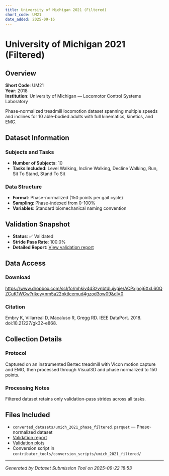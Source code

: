 ```yaml
---
title: University of Michigan 2021 (Filtered)
short_code: UM21
date_added: 2025-09-16
---
```


# University of Michigan 2021 (Filtered)

## Overview

**Short Code**: UM21  
**Year**: 2018  
**Institution**: University of Michigan — Locomotor Control Systems Laboratory  

Phase-normalized treadmill locomotion dataset spanning multiple speeds and inclines for 10 able-bodied adults with full kinematics, kinetics, and EMG.

## Dataset Information

### Subjects and Tasks
- **Number of Subjects**: 10
- **Tasks Included**: Level Walking, Incline Walking, Decline Walking, Run, Sit To Stand, Stand To Sit

### Data Structure
- **Format**: Phase-normalized (150 points per gait cycle)
- **Sampling**: Phase-indexed from 0-100%
- **Variables**: Standard biomechanical naming convention

## Validation Snapshot

- **Status**: ✅ Validated
- **Stride Pass Rate**: 100.0%
- **Detailed Report**: [View validation report](./umich_2021_filtered_validation.md)

## Data Access

### Download
https://www.dropbox.com/scl/fo/mhkiv4d3zvnbtdlujvgje/ACPxjnoj6XxL60QZCuK1WCw?rlkey=nm5a22pktlcemud4gzod3ow09&dl=0

### Citation
Embry K, Villarreal D, Macaluso R, Gregg RD. IEEE DataPort. 2018. doi:10.21227/gk32-e868.

## Collection Details

### Protocol
Captured on an instrumented Bertec treadmill with Vicon motion capture and EMG, then processed through Visual3D and phase normalized to 150 points.

### Processing Notes
Filtered dataset retains only validation-pass strides across all tasks.

## Files Included

- `converted_datasets/umich_2021_phase_filtered.parquet` — Phase-normalized dataset
- [Validation report](./umich_2021_filtered_validation.md)
- [Validation plots](./validation_plots/umich_2021_filtered/index.md)
- Conversion script in `contributor_tools/conversion_scripts/umich_2021_filtered/`

---

*Generated by Dataset Submission Tool on 2025-09-22 18:53*
